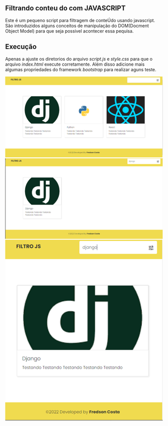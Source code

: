 ## Filtrando conteu do com JAVASCRIPT


Este é um pequeno script para filtragem de conteÚdo usando javascript. São introduzidos alguns conceitos de manipulação do DOM(Docment Object Model) para que seja possivel acontecer essa pequisa. 

## Execução

Apenas a ajuste os diretorios do arquivo *script.js* e *style.css* para que o arquivo *index.html* execute corretamente. Além disso adicione mais algumas propriedades do framework *bootstrap* para realizar aguns teste.

![Screenshot](/img/screenapp.png)
![Screenshot](/img/screenapp2.png)
![Screenshot](/img/screenapp_mobile.png)
